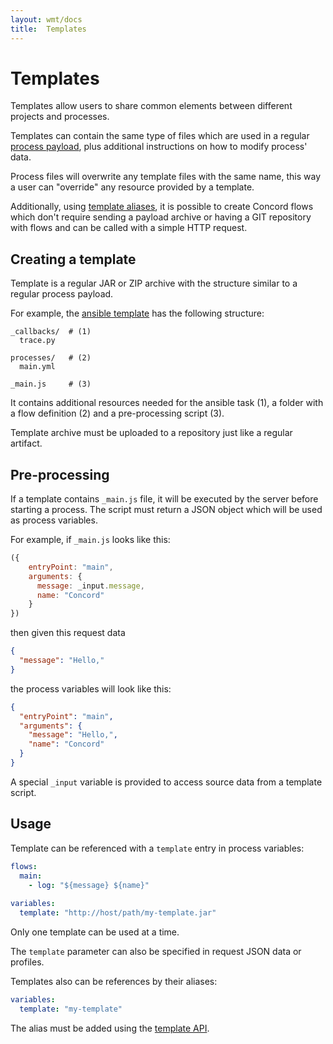 ```yaml
---
layout: wmt/docs
title:  Templates
---
```


# Templates

Templates allow users to share common elements between different
projects and processes.

Templates can contain the same type of files which are used in a
regular [process payload](processes.html), plus additional
instructions on how to modify process' data.

Process files will overwrite any template files with the same name,
this way a user can "override" any resource provided by a template.

Additionally, using [template aliases](#usage), it is possible to
create Concord flows which don't require sending a payload archive
or having a GIT repository with flows and can be called with a
simple HTTP request.

## Creating a template

Template is a regular JAR or ZIP archive with the structure similar
to a regular process payload.

For example, the [ansible template](https://gecgithub01.walmart.com/devtools/concord/tree/master/plugins/templates/ansible/src/main/filtered-resources)
has the following structure:
```
_callbacks/  # (1)
  trace.py

processes/   # (2)
  main.yml

_main.js     # (3)
```

It contains additional resources needed for the ansible task (1),
a folder with a flow definition (2) and a pre-processing script (3).

Template archive must be uploaded to a repository just like a regular
artifact.

## Pre-processing

If a template contains `_main.js` file, it will be executed by the
server before starting a process. The script must return a JSON
object which will be used as process variables.

For example, if `_main.js` looks like this:
```javascript
({
    entryPoint: "main",
    arguments: {
      message: _input.message,
      name: "Concord"        
    }
})
```
then given this request data
```json
{
  "message": "Hello,"
}
```
the process variables will look like this:
```json
{
  "entryPoint": "main",
  "arguments": {
    "message": "Hello,",
    "name": "Concord"
  }
}
```

A special `_input` variable is provided to access source data from a
template script.

## Usage

Template can be referenced with a `template` entry in process variables:
```yaml
flows:
  main:
    - log: "${message} ${name}"
    
variables:
  template: "http://host/path/my-template.jar"
```
Only one template can be used at a time.

The `template` parameter can also be specified in request JSON data
or profiles.

Templates also can be references by their aliases:
```yaml
variables:
  template: "my-template"
```
The alias must be added using the [template API](../api/template.html).